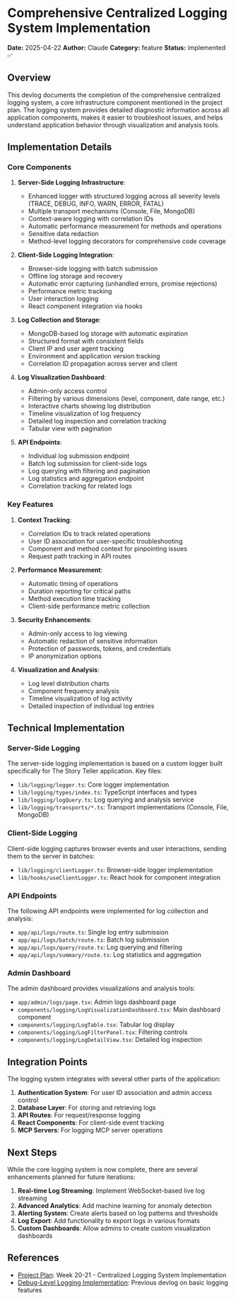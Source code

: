# Comprehensive Centralized Logging System Implementation

**Date:** 2025-04-22
**Author:** Claude
**Category:** feature
**Status:** implemented ✅

## Overview

This devlog documents the completion of the comprehensive centralized logging system, a core infrastructure component mentioned in the project plan. The logging system provides detailed diagnostic information across all application components, makes it easier to troubleshoot issues, and helps understand application behavior through visualization and analysis tools.

## Implementation Details

### Core Components

1. **Server-Side Logging Infrastructure**:
   - Enhanced logger with structured logging across all severity levels (TRACE, DEBUG, INFO, WARN, ERROR, FATAL)
   - Multiple transport mechanisms (Console, File, MongoDB)
   - Context-aware logging with correlation IDs
   - Automatic performance measurement for methods and operations
   - Sensitive data redaction
   - Method-level logging decorators for comprehensive code coverage

2. **Client-Side Logging Integration**:
   - Browser-side logging with batch submission
   - Offline log storage and recovery
   - Automatic error capturing (unhandled errors, promise rejections)
   - Performance metric tracking
   - User interaction logging
   - React component integration via hooks

3. **Log Collection and Storage**:
   - MongoDB-based log storage with automatic expiration
   - Structured format with consistent fields
   - Client IP and user agent tracking
   - Environment and application version tracking
   - Correlation ID propagation across server and client

4. **Log Visualization Dashboard**:
   - Admin-only access control
   - Filtering by various dimensions (level, component, date range, etc.)
   - Interactive charts showing log distribution
   - Timeline visualization of log frequency
   - Detailed log inspection and correlation tracking
   - Tabular view with pagination

5. **API Endpoints**:
   - Individual log submission endpoint
   - Batch log submission for client-side logs
   - Log querying with filtering and pagination
   - Log statistics and aggregation endpoint
   - Correlation tracking for related logs

### Key Features

1. **Context Tracking**:
   - Correlation IDs to track related operations
   - User ID association for user-specific troubleshooting
   - Component and method context for pinpointing issues
   - Request path tracking in API routes

2. **Performance Measurement**:
   - Automatic timing of operations
   - Duration reporting for critical paths
   - Method execution time tracking
   - Client-side performance metric collection

3. **Security Enhancements**:
   - Admin-only access to log viewing
   - Automatic redaction of sensitive information
   - Protection of passwords, tokens, and credentials
   - IP anonymization options

4. **Visualization and Analysis**:
   - Log level distribution charts
   - Component frequency analysis
   - Timeline visualization of log activity
   - Detailed inspection of individual log entries

## Technical Implementation

### Server-Side Logging

The server-side logging implementation is based on a custom logger built specifically for The Story Teller application. Key files:

- `lib/logging/logger.ts`: Core logger implementation
- `lib/logging/types/index.ts`: TypeScript interfaces and types
- `lib/logging/logQuery.ts`: Log querying and analysis service
- `lib/logging/transports/*.ts`: Transport implementations (Console, File, MongoDB)

### Client-Side Logging

Client-side logging captures browser events and user interactions, sending them to the server in batches:

- `lib/logging/clientLogger.ts`: Browser-side logger implementation
- `lib/hooks/useClientLogger.ts`: React hook for component integration

### API Endpoints

The following API endpoints were implemented for log collection and analysis:

- `app/api/logs/route.ts`: Single log entry submission
- `app/api/logs/batch/route.ts`: Batch log submission
- `app/api/logs/query/route.ts`: Log querying and filtering
- `app/api/logs/summary/route.ts`: Log statistics and aggregation

### Admin Dashboard

The admin dashboard provides visualizations and analysis tools:

- `app/admin/logs/page.tsx`: Admin logs dashboard page
- `components/logging/LogVisualizationDashboard.tsx`: Main dashboard component
- `components/logging/LogTable.tsx`: Tabular log display
- `components/logging/LogFilterPanel.tsx`: Filtering controls
- `components/logging/LogDetailView.tsx`: Detailed log inspection

## Integration Points

The logging system integrates with several other parts of the application:

1. **Authentication System**: For user ID association and admin access control
2. **Database Layer**: For storing and retrieving logs
3. **API Routes**: For request/response logging
4. **React Components**: For client-side event tracking
5. **MCP Servers**: For logging MCP server operations

## Next Steps

While the core logging system is now complete, there are several enhancements planned for future iterations:

1. **Real-time Log Streaming**: Implement WebSocket-based live log streaming
2. **Advanced Analytics**: Add machine learning for anomaly detection
3. **Alerting System**: Create alerts based on log patterns and thresholds
4. **Log Export**: Add functionality to export logs in various formats
5. **Custom Dashboards**: Allow admins to create custom visualization dashboards

## References

- [Project Plan](../project-plan.md): Week 20-21 - Centralized Logging System Implementation
- [Debug-Level Logging Implementation](./2025-04-21-14-30-feature-debug-level-logging.md): Previous devlog on basic logging features
